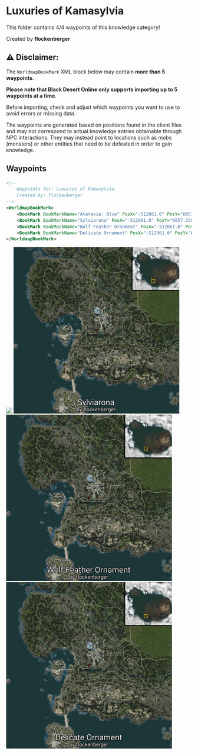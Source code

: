 # Luxuries of Kamasylvia

This folder contains 4/4 waypoints of this knowledge category!


Created by **flockenberger**

## ⚠️ Disclaimer:
The `WorldmapBookMark` XML block below may contain **more than 5 waypoints**.

**Please note that Black Desert Online only supports importing up to 5 waypoints at a time**.

Before importing, check and adjust which waypoints you want to use to avoid errors or missing data.

The waypoints are generated based on positions found in the client files and may not correspond to actual knowledge entries obtainable through NPC interactions.
They may instead point to locations such as mobs (monsters) or other entities that need to be defeated in order to gain knowledge.

## Waypoints
```xml
<!--
    Waypoints for: Luxuries of Kamasylvia
    Created by: flockenberger
-->
<WorldmapBookMark>
    <BookMark BookMarkName="Ataraxia: Blue" PosX="-512861.0" PosY="6057.33984375" PosZ="-474307.0" />
    <BookMark BookMarkName="Sylviarona" PosX="-512861.0" PosY="6057.33984375" PosZ="-474307.0" />
    <BookMark BookMarkName="Wolf Feather Ornament" PosX="-512861.0" PosY="6057.33984375" PosZ="-474307.0" />
    <BookMark BookMarkName="Delicate Ornament" PosX="-512861.0" PosY="6057.33984375" PosZ="-474307.0" />
</WorldmapBookMark>
```

<img src="./Luxuries of Kamasylvia_Ataraxia: Blue_Preview.webp" width="450"/> <img src="./Luxuries of Kamasylvia_Sylviarona_Preview.webp" width="450"/> <img src="./Luxuries of Kamasylvia_Wolf Feather Ornament_Preview.webp" width="450"/> <img src="./Luxuries of Kamasylvia_Delicate Ornament_Preview.webp" width="450"/> 